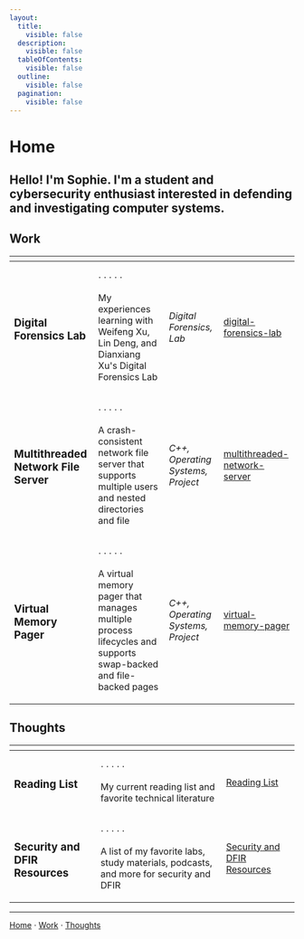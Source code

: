 ```yaml
---
layout:
  title:
    visible: false
  description:
    visible: false
  tableOfContents:
    visible: false
  outline:
    visible: false
  pagination:
    visible: false
---
```


# Home

## Hello! I'm Sophie. I'm a student and cybersecurity enthusiast interested in defending and investigating computer systems.

## Work

<table data-column-title-hidden data-view="cards">
  <thead><tr><th></th><th></th><th></th><th data-hidden data-card-target data-type="content-ref"></th></tr></thead>
  <tbody>
    <tr><td><h3>Digital Forensics Lab</h3></td><td><p>⋅ ⋅ ⋅ ⋅ ⋅</p><p>My experiences learning with Weifeng Xu, Lin Deng, and Dianxiang Xu's Digital Forensics Lab</p></td><td><em>Digital Forensics, Lab</em></td><td><a href="https://app.gitbook.com/s/WaFS755Q4sf02CxLcghQ/digital-forensics-lab">digital-forensics-lab</a></td></tr>
    <tr><td><h3>Multithreaded Network File Server</h3></td><td><p>⋅ ⋅ ⋅ ⋅ ⋅</p><p>A crash-consistent network file server that supports multiple users and nested directories and file</p></td><td><em>C++, Operating Systems, Project</em></td><td><a href="https://app.gitbook.com/s/WaFS755Q4sf02CxLcghQ/class-project-descriptions/multithreaded-network-server">multithreaded-network-server</a></td></tr><tr><td><h3>Virtual Memory Pager</h3></td><td><p>⋅ ⋅ ⋅ ⋅ ⋅</p><p>A virtual memory pager that manages multiple process lifecycles and supports swap-backed and file-backed pages</p></td><td><em>C++, Operating Systems, Project</em></td><td><a href="https://app.gitbook.com/s/WaFS755Q4sf02CxLcghQ/class-project-descriptions/virtual-memory-pager">virtual-memory-pager</a></td></tr>
  </tbody>
</table>

## Thoughts

<table data-view="cards"><thead><tr><th></th><th></th><th data-hidden data-card-target data-type="content-ref"></th></tr></thead><tbody><tr><td><h3>Reading List</h3></td><td><p>⋅ ⋅ ⋅ ⋅ ⋅</p><p>My current reading list and favorite technical literature</p></td><td><a href="https://app.gitbook.com/s/s4QQPMntQ25hmJToKSOu/readme">Reading List</a></td></tr><tr><td><h3>Security and DFIR Resources</h3></td><td><p>⋅ ⋅ ⋅ ⋅ ⋅</p><p>A list of my favorite labs, study materials, podcasts, and more for security and DFIR</p></td><td><a href="https://app.gitbook.com/s/s4QQPMntQ25hmJToKSOu/security-and-dfir-resources">Security and DFIR Resources</a></td></tr></tbody></table>

***

[Home](https://app.gitbook.com/o/0kO27okC5uVB9ALX3rho/s/036xtfEIzcEdGegONXWM/) ⋅ [Work](https://app.gitbook.com/o/0kO27okC5uVB9ALX3rho/s/WaFS755Q4sf02CxLcghQ/) ⋅ [Thoughts](https://app.gitbook.com/o/0kO27okC5uVB9ALX3rho/s/s4QQPMntQ25hmJToKSOu/)
